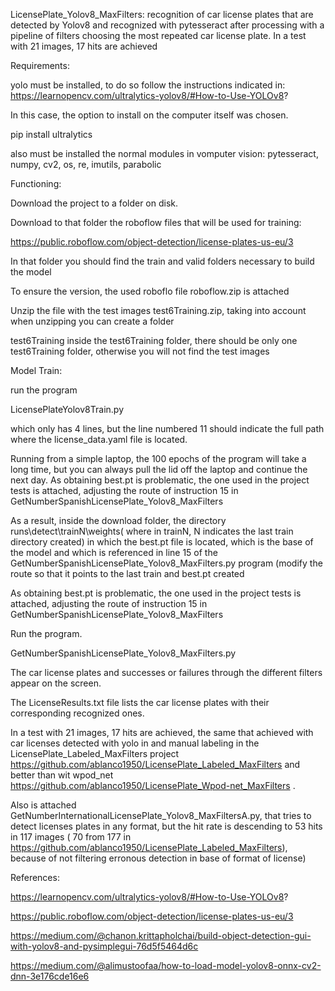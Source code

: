 LicensePlate_Yolov8_MaxFilters: recognition of car license plates that are detected by Yolov8 and recognized with pytesseract after processing with a pipeline of filters choosing the most repeated car license plate.
In a test with 21 images, 17 hits are achieved

Requirements:

yolo must be installed, to do so follow the instructions indicated in:
  https://learnopencv.com/ultralytics-yolov8/#How-to-Use-YOLOv8?

In this case, the option to install on the computer itself was chosen.

pip install ultralytics

also must be installed the normal modules in vomputer vision: pytesseract, numpy, cv2, os, re, imutils,  parabolic

Functioning:


Download the project to a folder on disk.

Download to that folder the roboflow files that will be used for training:

https://public.roboflow.com/object-detection/license-plates-us-eu/3

In that folder you should find the train and valid folders necessary to build the model

To ensure the version, the used roboflo file roboflow.zip is attached

Unzip the file with the test images test6Training.zip, taking into account when unzipping you can create a folder

test6Training inside the test6Training folder, there should be only one test6Training folder, otherwise you will not find the
test images

Model Train:

run the program

LicensePlateYolov8Train.py

which only has 4 lines, but the line numbered 11 should indicate the full path where the license_data.yaml file is located.

Running from a simple laptop, the 100 epochs of the program will take a long time, but you can always pull the lid off the laptop and
continue the next day. As obtaining best.pt is problematic, the one used in the project tests is attached, adjusting the route of instruction 15 in GetNumberSpanishLicensePlate_Yolov8_MaxFilters

As a result, inside the download folder, the directory runs\detect\trainN\weights( where in trainN, N indicates
  the last train directory created) in which the best.pt file is located, which is the base of the model and
  which is referenced in line 15 of the GetNumberSpanishLicensePlate_Yolov8_MaxFilters.py program (modify the route so that it points to the last
train and best.pt created

As obtaining best.pt is problematic, the one used in the project tests is attached, adjusting the route of instruction 15 in GetNumberSpanishLicensePlate_Yolov8_MaxFilters

Run the program.

GetNumberSpanishLicensePlate_Yolov8_MaxFilters.py

The car license plates and successes or failures through the different filters appear on the screen.

The LicenseResults.txt file lists the car license plates with their corresponding recognized ones.

In a test with 21 images, 17 hits are achieved, the same that achieved with car licenses detected with yolo
in and manual labeling in the LicensePlate_Labeled_MaxFilters project https://github.com/ablanco1950/LicensePlate_Labeled_MaxFilters and
better than wit wpod_net https://github.com/ablanco1950/LicensePlate_Wpod-net_MaxFilters .

Also is attached GetNumberInternationalLicensePlate_Yolov8_MaxFiltersA.py, that tries to detect licenses plates in any format, but the hit rate is descending to 53 hits in 117 images ( 70 from 177 in https://github.com/ablanco1950/LicensePlate_Labeled_MaxFilters), because of not filtering erronous detection in base of format of license)

References:

https://learnopencv.com/ultralytics-yolov8/#How-to-Use-YOLOv8?

https://public.roboflow.com/object-detection/license-plates-us-eu/3

https://medium.com/@chanon.krittapholchai/build-object-detection-gui-with-yolov8-and-pysimplegui-76d5f5464d6c

https://medium.com/@alimustoofaa/how-to-load-model-yolov8-onnx-cv2-dnn-3e176cde16e6
